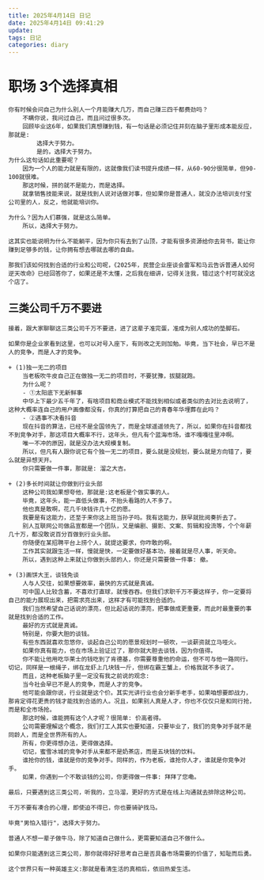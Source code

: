 ```yaml
---
title: 2025年4月14日 日记
date: 2025年4月14日 09:41:29
update: 
tags: 日记
categories: diary
---
```

# 职场 3个选择真相
    你有时候会问自己为什么别人一个月能赚大几万，而自己赚三四千都费劲吗？
        不瞒你说，我问过自己，而且问过很多次。
        回顾毕业这6年，如果我们真想赚到钱，有一句话是必须记住并刻在脑子里形成本能反应，那就是:
            选择大于努力。
            是的，选择大于努力。
    为什么这句话如此重要呢？
        因为一个人的能力就是有限的，这就像我们读书提升成绩一样，从60-90分很简单，但90-100就很难。
        那这时候，拼的就不是能力，而是选择。
        就拿销售技能来说，就是找到人说对话做对事，但如果你是普通人，就没办法培训支付宝公司里的人，反之，他就能培训你。

    为什么？因为人们慕强，就是这么简单。
        所以，选择大于努力。

    这其实也能说明为什么不能躺平，因为你只有去到了山顶，才能有很多资源给你去背书，能让你赚到足够多的钱，让你拥有想去哪就去哪的自由。

    那我们该如何找到合适的行业和公司呢，《2025年，民营企业座谈会雷军和马云告诉普通人如何逆天改命》已经回答你了，如果还是不太懂，之后我在细讲，记得关注我，错过这个村可就没这个店了。

## 三类公司千万不要进
    接着，跟大家聊聊这三类公司千万不要进，进了这辈子准完蛋，准成为别人成功的垫脚石。

    如果你是企业家看到这里，也可以对号入座下，有则改之无则加勉。毕竟，当下社会，早已不是人的竞争，而是人才的竞争。

    + (1)独一无二的项目
        当老板吹牛皮自己正在做独一无二的项目时，不要犹豫，拔腿就跑。
        为什么呢？
        - ①太阳底下无新鲜事
        中华上下最少五千年了，有啥项目和商业模式不能找到相似或者类似的去对比去说明了，这种大概率连自己的用户画像都没有，你真的打算把自己的青春年华埋葬在此吗？
        - ②遇事不决看抖音
        现在抖音的算法，已经不是全国领先了，而是全球遥遥领先了，所以，如果你在抖音都找不到竞争对手，那这项目大概率不行，这年头，但凡有个蓝海市场，谁不嘎嘎往里冲啊。
        唯一不冲的原因，就是没办法大规模复制。
        所以，但凡有人跟你说它有个独一无二的项目，要么就是没规划，要么就是方向错了，要么就是异想天开。
        你只需要做一件事，那就是: 溜之大吉。

    + (2)多长时间就让你做到行业头部
        这种公司我如果想夸他，那就是:这老板是个做实事的人。
        毕竟，这年头，能一直低头做事，不抬头看路的人不多了。
        他也真是敢啊，花几千块钱许几十亿的愿。
        我要是有这能力，还至于来你这上班当孙子吗。我有这能力，朕早就批阅奏折去了。
        别人互联网公司做品宣都是一个团队，又是编剧、摄影、文案、剪辑和投流等，个个年薪几十万，都没敢说百分百做到行业头部。
        你随便在某招聘平台上捞个人，就提这要求，你咋敢的啊。
        工作其实就跟生活一样，慢就是快，一定要做好基本功，接着就是尽人事，听天命。
        所以，遇到这种上来就让你做到头部的人，你还是只需要做一件事: 撤。

    + (3)画饼大王，谈钱免谈
        人与人交往，如果想要效率，最快的方式就是真诚。
        可中国人比较含蓄，不喜欢打直球，就慢吞吞。但我们求职千万不要这样子，你一定要将自己的能力展现出来，把需求亮出来，这样才有可能找到合适的。
        我们当然希望自己话说的漂亮，但比起话说的漂亮，把事做成更重要，而此时最重要的事就是找到合适的工作。
        最好的方式就是真诚。
        特别是，你要大胆的谈钱。
        有些东西就喜欢忽悠你，谈起自己公司的愿景规划时一顿吹，一谈薪资就立马哑火。
        如果你真有能力，也在市场上验证过了，那你就大胆去谈钱，因为你值得。
        你不能让他用吃华莱士的钱吃到了肯德基，你需要尊重他的命运，但不可与他一路同行。切记，同样是一根绳子，绑在龙虾上几块钱一斤，但绑在霸王蟹上，价格我就不多说了。
        而且，这种老板脑子里一定没有我之前说的观念:
        当今社会早已不是人的竞争，而是人才的竞争。
        他可能会跟你说，行业就是这个价。其实光讲行业也会分新手老手，如果咱想要即战力，那肯定得花更贵的钱才能找到合适的人。况且，如果别人真是人才，你也不仅仅只是和同行抢，而是和全市场抢。
        那这时候，谁能拥有这个人才呢？很简单: 价高者得。
        公司需要理解这个概念，我们打工人其实也要知道，只要毕业了，我们的竞争对手就不是同龄人，而是全世界所有的人。
        所有，你更得想办法，更得做选择。
        切记，蜜雪冰城的竞争对手从来都不是奶茶店，而是五块钱的饮料。
        谁抢你的钱，谁就是你的竞争对手。同样的，作为老板，谁抢你人才，谁就是你竞争对手。
        如果，你遇到一个不敢谈钱的公司，你更得做一件事: 拜拜了您嘞。

    最后，只要遇到这三类公司，听我的，立马溜，更好的方式是在线上沟通就去排除这种公司。

    千万不要有凑合的心理，即使迫不得已，你也要骑驴找马。

    毕竟"男怕入错行"，选择大于努力。

    普通人不想一辈子做牛马，除了知道自己做什么，更需要知道自己不做什么。

    如果你只能遇到这三类公司，那你就得好好思考自己是否具备市场需要的价值了，知耻而后勇。

    这个世界只有一种英雄主义:那就是看清生活的真相后，依旧热爱生活。
